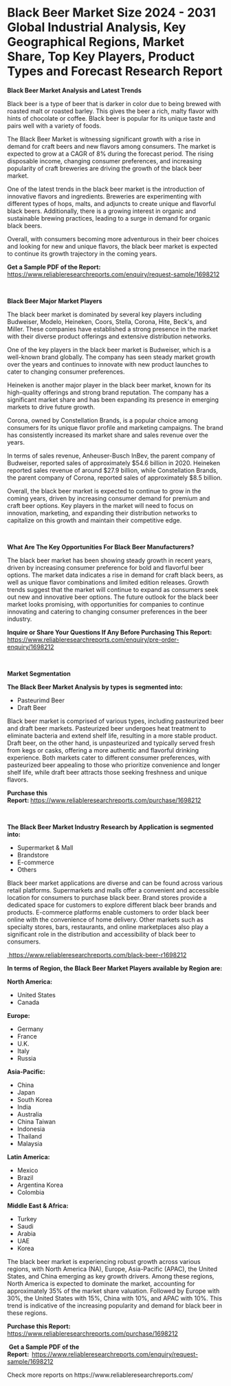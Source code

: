 <p><h1>Black Beer Market Size 2024 - 2031 Global Industrial Analysis, Key Geographical Regions, Market Share, Top Key Players, Product Types and Forecast Research Report</h1></p><p><strong>Black Beer Market Analysis and Latest Trends</strong></p>
<p><p>Black beer is a type of beer that is darker in color due to being brewed with roasted malt or roasted barley. This gives the beer a rich, malty flavor with hints of chocolate or coffee. Black beer is popular for its unique taste and pairs well with a variety of foods.</p><p>The Black Beer Market is witnessing significant growth with a rise in demand for craft beers and new flavors among consumers. The market is expected to grow at a CAGR of 8% during the forecast period. The rising disposable income, changing consumer preferences, and increasing popularity of craft breweries are driving the growth of the black beer market.</p><p>One of the latest trends in the black beer market is the introduction of innovative flavors and ingredients. Breweries are experimenting with different types of hops, malts, and adjuncts to create unique and flavorful black beers. Additionally, there is a growing interest in organic and sustainable brewing practices, leading to a surge in demand for organic black beers.</p><p>Overall, with consumers becoming more adventurous in their beer choices and looking for new and unique flavors, the black beer market is expected to continue its growth trajectory in the coming years.</p></p>
<p><strong>Get a Sample PDF of the Report:&nbsp;</strong> <a href="https://www.reliableresearchreports.com/enquiry/request-sample/1698212">https://www.reliableresearchreports.com/enquiry/request-sample/1698212</a></p>
<p>&nbsp;</p>
<p><strong>Black Beer Major Market Players</strong></p>
<p><p>The black beer market is dominated by several key players including Budweiser, Modelo, Heineken, Coors, Stella, Corona, Hite, Beck's, and Miller. These companies have established a strong presence in the market with their diverse product offerings and extensive distribution networks.</p><p>One of the key players in the black beer market is Budweiser, which is a well-known brand globally. The company has seen steady market growth over the years and continues to innovate with new product launches to cater to changing consumer preferences.</p><p>Heineken is another major player in the black beer market, known for its high-quality offerings and strong brand reputation. The company has a significant market share and has been expanding its presence in emerging markets to drive future growth.</p><p>Corona, owned by Constellation Brands, is a popular choice among consumers for its unique flavor profile and marketing campaigns. The brand has consistently increased its market share and sales revenue over the years.</p><p>In terms of sales revenue, Anheuser-Busch InBev, the parent company of Budweiser, reported sales of approximately $54.6 billion in 2020. Heineken reported sales revenue of around $27.9 billion, while Constellation Brands, the parent company of Corona, reported sales of approximately $8.5 billion.</p><p>Overall, the black beer market is expected to continue to grow in the coming years, driven by increasing consumer demand for premium and craft beer options. Key players in the market will need to focus on innovation, marketing, and expanding their distribution networks to capitalize on this growth and maintain their competitive edge.</p></p>
<p>&nbsp;</p>
<p><strong>What Are The Key Opportunities For Black Beer Manufacturers?</strong></p>
<p><p>The black beer market has been showing steady growth in recent years, driven by increasing consumer preference for bold and flavorful beer options. The market data indicates a rise in demand for craft black beers, as well as unique flavor combinations and limited edition releases. Growth trends suggest that the market will continue to expand as consumers seek out new and innovative beer options. The future outlook for the black beer market looks promising, with opportunities for companies to continue innovating and catering to changing consumer preferences in the beer industry.</p></p>
<p><strong>Inquire or Share Your Questions If Any Before Purchasing This Report:</strong> <a href="https://www.reliableresearchreports.com/enquiry/pre-order-enquiry/1698212">https://www.reliableresearchreports.com/enquiry/pre-order-enquiry/1698212</a></p>
<p>&nbsp;</p>
<p><strong>Market Segmentation</strong></p>
<p><strong>The Black Beer Market Analysis by types is segmented into:</strong></p>
<p><ul><li>Pasteurimd Beer</li><li>Draft Beer</li></ul></p>
<p><p>Black beer market is comprised of various types, including pasteurized beer and draft beer markets. Pasteurized beer undergoes heat treatment to eliminate bacteria and extend shelf life, resulting in a more stable product. Draft beer, on the other hand, is unpasteurized and typically served fresh from kegs or casks, offering a more authentic and flavorful drinking experience. Both markets cater to different consumer preferences, with pasteurized beer appealing to those who prioritize convenience and longer shelf life, while draft beer attracts those seeking freshness and unique flavors.</p></p>
<p><strong>Purchase this Report:&nbsp;</strong><a href="https://www.reliableresearchreports.com/purchase/1698212">https://www.reliableresearchreports.com/purchase/1698212</a></p>
<p>&nbsp;</p>
<p><strong>The Black Beer Market Industry Research by Application is segmented into:</strong></p>
<p><ul><li>Supermarket & Mall</li><li>Brandstore</li><li>E-commerce</li><li>Others</li></ul></p>
<p><p>Black beer market applications are diverse and can be found across various retail platforms. Supermarkets and malls offer a convenient and accessible location for consumers to purchase black beer. Brand stores provide a dedicated space for customers to explore different black beer brands and products. E-commerce platforms enable customers to order black beer online with the convenience of home delivery. Other markets such as specialty stores, bars, restaurants, and online marketplaces also play a significant role in the distribution and accessibility of black beer to consumers.</p></p>
<p><a href="https://www.reliableresearchreports.com/black-beer-r1698212">&nbsp;https://www.reliableresearchreports.com/black-beer-r1698212</a></p>
<p><strong>In terms of Region, the Black Beer Market Players available by Region are:</strong></p>
<p>
    <p> <strong> North America: </strong>
        <ul>
            <li>United States</li>
            <li>Canada</li>
        </ul>
        </p> 
    <p> <strong> Europe: </strong>
        <ul>
            <li>Germany</li>
            <li>France</li>
            <li>U.K.</li>
            <li>Italy</li>
            <li>Russia</li>
        </ul>
        </p> 
    <p> <strong> Asia-Pacific: </strong>
        <ul>
            <li>China</li>
            <li>Japan</li>
            <li>South Korea</li>
            <li>India</li>
            <li>Australia</li>
            <li>China Taiwan</li>
            <li>Indonesia</li>
            <li>Thailand</li>
            <li>Malaysia</li>
        </ul>
        </p> 
    <p> <strong> Latin America: </strong>
        <ul>
            <li>Mexico</li>
            <li>Brazil</li>
            <li>Argentina Korea</li>
            <li>Colombia</li>
        </ul>
        </p> 
    <p> <strong> Middle East & Africa: </strong>
        <ul>
            <li>Turkey</li>
            <li>Saudi</li>
            <li>Arabia</li>
            <li>UAE</li>
            <li>Korea</li>
        </ul>
    </p>
    </p>
<p><p>The black beer market is experiencing robust growth across various regions, with North America (NA), Europe, Asia-Pacific (APAC), the United States, and China emerging as key growth drivers. Among these regions, North America is expected to dominate the market, accounting for approximately 35% of the market share valuation. Followed by Europe with 30%, the United States with 15%, China with 10%, and APAC with 10%. This trend is indicative of the increasing popularity and demand for black beer in these regions.</p></p>
<p><strong>Purchase this Report: </strong><a href="https://www.reliableresearchreports.com/purchase/1698212">https://www.reliableresearchreports.com/purchase/1698212</a></p>
<p>&nbsp;<strong>Get a Sample PDF of the Report:&nbsp;&nbsp;</strong><a href="https://www.reliableresearchreports.com/enquiry/request-sample/1698212">https://www.reliableresearchreports.com/enquiry/request-sample/1698212</a></p>
<p><strong></strong></p>
<p>Check more reports on https://www.reliableresearchreports.com/</p>